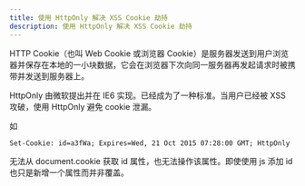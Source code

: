 ```yaml
---
title: 使用 HttpOnly 解决 XSS Cookie 劫持
description: 使用 HttpOnly 解决 XSS Cookie 劫持
---
```


HTTP Cookie（也叫 Web Cookie 或浏览器 Cookie）是服务器发送到用户浏览器并保存在本地的一小块数据，它会在浏览器下次向同一服务器再发起请求时被携带并发送到服务器上。

HttpOnly 由微软提出并在 IE6 实现。已经成为了一种标准。当用户已经被 XSS 攻破，使用 HttpOnly 避免 cookie 泄漏。

如

```
Set-Cookie: id=a3fWa; Expires=Wed, 21 Oct 2015 07:28:00 GMT; HttpOnly
```

无法从 document.cookie 获取 id 属性，也无法操作该属性。即使使用 js 添加 id 也只是新增一个属性而并非覆盖。